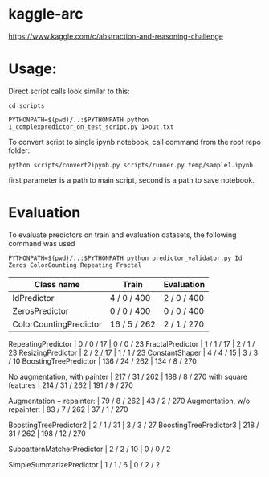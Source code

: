 # kaggle-arc
https://www.kaggle.com/c/abstraction-and-reasoning-challenge

# Usage:

Direct script calls look similar to this:
```
cd scripts

PYTHONPATH=$(pwd)/..:$PYTHONPATH python 1_complexpredictor_on_test_script.py 1>out.txt
```

To convert script to single ipynb notebook, call command from the root repo folder:
```
python scripts/convert2ipynb.py scripts/runner.py temp/sample1.ipynb
```
first parameter is a path to main script, second is a path to save notebook.

# Evaluation

To evaluate predictors on train and evaluation datasets, the following command was used
```
PYTHONPATH=$(pwd)/..:$PYTHONPATH python predictor_validator.py Id Zeros ColorCounting Repeating Fractal
```
Class name | Train | Evaluation
-----------|-------|-----------
IdPredictor | 4 / 0 / 400 | 2 / 0 / 400
ZerosPredictor | 0 / 0 / 400 | 0 / 0 / 400
ColorCountingPredictor | 16 / 5 / 262 | 2 / 1 / 270

RepeatingPredictor | 0 / 0 / 17 | 0 / 0 / 23
FractalPredictor | 1 / 1 / 17 | 2 / 1 / 23
ResizingPredictor | 2 / 2 / 17 | 1 / 1 / 23
ConstantShaper | 4 / 4 / 15 | 3 / 3 / 10
BoostingTreePredictor | 136 / 24 / 262 | 134 / 8 / 270

No augmentation, with painter | 217 / 31 / 262 | 188 / 8 / 270
with square features  | 214 / 31 / 262 | 191 / 9 / 270

Augmentation + repainter: | 79 / 8 / 262 | 43 / 2 / 270
Augmentation, w/o repainter: | 83 / 7 / 262 | 37 / 1 / 270

BoostingTreePredictor2 | 2 / 1 / 31 | 3 / 3 / 27
BoostingTreePredictor3 | 218 / 31 / 262 | 198 / 12 / 270

SubpatternMatcherPredictor | 2 / 2 / 10 | 0 / 0 / 2


SimpleSummarizePredictor | 1 / 1 / 6 | 0 / 2 / 2
